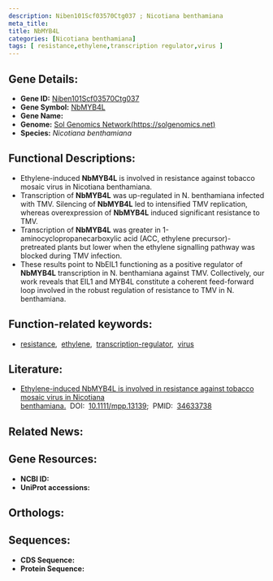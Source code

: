 ```yaml
---
description: Niben101Scf03570Ctg037 ; Nicotiana benthamiana
meta_title:
title: NbMYB4L
categories: [Nicotiana benthamiana]
tags: [ resistance,ethylene,transcription regulator,virus ]
---
```


## Gene Details:
- **Gene ID:** [Niben101Scf03570Ctg037]()
- **Gene Symbol:** <u>NbMYB4L</u>
- **Gene Name:** 
- **Genome:** [Sol Genomics Network(https://solgenomics.net)]()
- **Species:** *Nicotiana benthamiana*

## Functional Descriptions:
   - Ethylene-induced **NbMYB4L** is involved in resistance against tobacco mosaic virus in Nicotiana benthamiana.
   - Transcription of **NbMYB4L** was up-regulated in N. benthamiana infected with TMV. Silencing of **NbMYB4L** led to intensified TMV replication, whereas overexpression of **NbMYB4L** induced significant resistance to TMV.
   - Transcription of **NbMYB4L** was greater in 1-aminocyclopropanecarboxylic acid (ACC, ethylene precursor)-pretreated plants but lower when the ethylene signalling pathway was blocked during TMV infection.
   - These results point to NbEIL1 functioning as a positive regulator of **NbMYB4L** transcription in N. benthamiana against TMV. Collectively, our work reveals that EIL1 and MYB4L constitute a coherent feed-forward loop involved in the robust regulation of resistance to TMV in N. benthamiana.

## Function-related keywords:
   - [resistance](/tags/resistance/),&nbsp;&nbsp;[ethylene](/tags/ethylene/),&nbsp;&nbsp;[transcription-regulator](/tags/transcription-regulator/),&nbsp;&nbsp;[virus](/tags/virus/)

## Literature:
   - [Ethylene-induced NbMYB4L is involved in resistance against tobacco mosaic virus in Nicotiana benthamiana.](https://doi.org/10.1111/mpp.13139)&nbsp;&nbsp;DOI:&nbsp;&nbsp;[10.1111/mpp.13139](https://doi.org/10.1111/mpp.13139);&nbsp;&nbsp;PMID:&nbsp;&nbsp;[34633738](https://pubmed.ncbi.nlm.nih.gov/34633738/)

## Related News:

## Gene Resources:
- **NCBI ID:**  [](https://www.ncbi.nlm.nih.gov/gene/?term=)
- **UniProt accessions:**  [](https://www.uniprot.org/uniprotkb//entry)

## Orthologs:

## Sequences:
- **CDS Sequence:**
- **Protein Sequence:**
